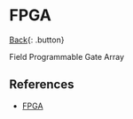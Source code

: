 # FPGA

[Back](../../index.md#hpc){: .button}

Field Programmable Gate Array

## References

- [FPGA](https://en.wikipedia.org/wiki/Field-programmable_gate_array)
